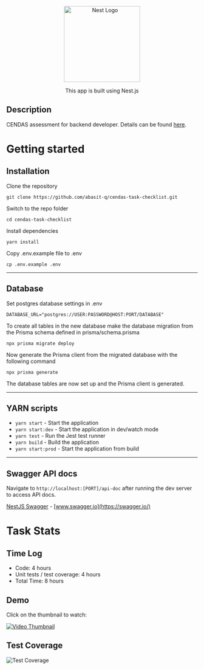 <p align="center">
  <a href="http://nestjs.com/" target="blank"><img src="https://nestjs.com/img/logo-small.svg" width="200" alt="Nest Logo" /></a>
</p>

[circleci-image]: https://img.shields.io/circleci/build/github/nestjs/nest/master?token=abc123def456
[circleci-url]: https://circleci.com/gh/nestjs/nest

  <p align="center">This app is built using Nest.js</p>

## Description

CENDAS assessment for backend developer. Details can be found [here](https://cendas.notion.site/Backend-Assessment-877aa6815f8f42d3abb6f07c548bbb13).

# Getting started

## Installation

Clone the repository

    git clone https://github.com/abasit-q/cendas-task-checklist.git

Switch to the repo folder

    cd cendas-task-checklist

Install dependencies

    yarn install

Copy .env.example file to .env

    cp .env.example .env

---

## Database

Set postgres database settings in .env

    DATABASE_URL="postgres://USER:PASSWORD@HOST:PORT/DATABASE"

To create all tables in the new database make the database migration from the Prisma schema defined in prisma/schema.prisma

    npx prisma migrate deploy

Now generate the Prisma client from the migrated database with the following command

    npx prisma generate

The database tables are now set up and the Prisma client is generated.

---

## YARN scripts

- `yarn start` - Start the application
- `yarn start:dev` - Start the application in dev/watch mode
- `yarn test` - Run the Jest test runner
- `yarn build` - Build the application
- `yarn start:prod` - Start the application from build

---

## Swagger API docs

Navigate to `http://localhost:[PORT]/api-doc` after running the dev server to access API docs.

[NestJS Swagger](https://github.com/nestjs/swagger) - [www.swagger.io](https://swagger.io/)

# Task Stats

## Time Log

- Code: 4 hours
- Unit tests / test coverage: 4 hours
- Total Time: 8 hours

## Demo

<p>Click on the thumbnail to watch:</p>

[![Video Thumbnail](https://img.youtube.com/vi/nIW4dKeRJII/0.jpg)](https://www.youtube.com/watch?v=nIW4dKeRJII)

## Test Coverage

  <img src="https://my-cdn-001.s3.amazonaws.com/test-stats.png" alt="Test Coverage" />
